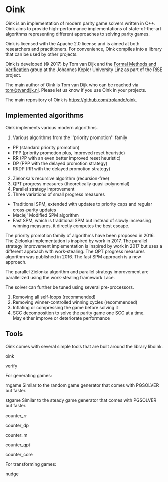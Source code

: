 Oink
====
Oink is an implementation of modern parity game solvers written in C++.
Oink aims to provide high-performance implementations of state-of-the-art
algorithms representing different approaches to solving parity games.

Oink is licensed with the Apache 2.0 license and is aimed at both researchers
and practitioners. For convenience, Oink compiles into a library that can
be used by other projects.

Oink is developed (&copy; 2017) by Tom van Dijk and the
[Formal Methods and Verification](http://fmv.jku.at/)
group at the Johannes Kepler University Linz as part of the RiSE project.

The main author of Oink is Tom van Dijk who can be reached via <tom@tvandijk.nl>.
Please let us know if you use Oink in your projects.

The main repository of Oink is https://github.com/trolando/oink.

Implemented algorithms
----------------------

Oink implements various modern algorithms.

1. Various algorithms from the ''priority promotion'' family
  * PP (standard priority promotion)
  * PPP (priority promotion plus, improved reset heuristic)
  * RR (PP with an even better improved reset heuristic)
  * DP (PPP with the delayed promotion strategy)
  * RRDP (RR with the delayed promotion strategy)
2. Zielonka's recursive algorithm (recursion-free)
3. QPT progress measures (theoretically quasi-polynomial)
4. Parallel strategy improvement
5. Three variations of small progress measures
  * Traditional SPM, extended with updates to priority caps and regular cross-parity updates
  * Maciej' Modified SPM algorithm
  * Fast SPM, which is traditional SPM but instead of slowly increasing winning measures,
    it directly computes the best escape.

The priority promotion family of algorithms have been proposed in 2016.
The Zielonka implementation is inspired by work in 2017.
The parallel strategy improvement implementation is inspired by
work in 2017 but uses a different approach with work-stealing.
The QPT progress measures algorithm was published in 2016.
The fast SPM approach is a new approach.

The parallel Zielonka algorithm and parallel strategy improvement
are parallelized using the work-stealing framework Lace.

The solver can further be tuned using several pre-processors.

1. Removing all self-loops (recommended)
2. Removing winner-controlled winning cycles (recommended)
3. Inflating or compressing the game before solving it
4. SCC decomposition to solve the parity game one SCC at a time.  
   May either improve or deteriorate performance

Tools
-----

Oink comes with several simple tools that are built around the library
liboink. 

oink

verify

For generating games:

rngame
Similar to the random game generator that comes with PGSOLVER but faster.

stgame
Similar to the steady game generator that comes with PGSOLVER but faster.

counter\_rr

counter\_dp

counter\_m

counter\_qpt

counter\_core

For transforming games:

nudge
